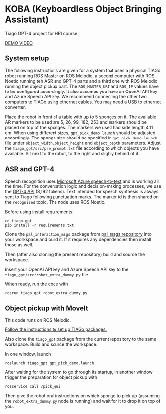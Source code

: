 # KOBA (Keyboardless Object Bringing Assistant)

Tiago GPT-4 project for HRI course

[DEMO VIDEO](https://www.youtube.com/watch?v=W3SLLaTTGQ0)

## System setup

The following instructions are given for a system that uses a physical TIAGo robot running ROS Master on ROS Melodic, a second computer with ROS Noetic running teh ASR and GPT-4 parts and a third one with ROS Melodic running the object pickup part. The `ROS_MASTER_URI` and `ROS_IP` values have to be configured accordingly. It also assumes you have an OpenAI API key and Azure Speech API key. We recommend connecting the other two computers to TIAGo using ethernet cables. You may need a USB to ethernet converter.

Place the robot in front of a table with up to 5 sponges on it. The available AR markers to be used are 5, 26, 99, 182, 253 and markers should be placed on top of the sponges. The markers we used had side length 4.11 cm. When using different sizes, `gpt_pick_demo.launch` should be adjusted accordingly. The sponge size should be specified in `gpt_pick_demo.launch` file under `object_width`, `object_height` and `object_depth` parameters. Adjust the `tiago_gpt/src/pre_prompt.txt` file according to which objects you have available. Sit next to the robot, to the right and slighly behind of it.

## ASR and GPT-4

Speech recognition uses [Microsoft Azure speech-to-text](https://learn.microsoft.com/en-us/azure/cognitive-services/speech-service/how-to-recognize-speech?pivots=programming-language-python) and is working all the time. For the conversation logic and decision-making processes, we use the [GPT-4 API](https://platform.openai.com/docs/api-reference/completions) (8,192 tokens). Text intended for speech synthesis is always sent to Tiago following punctuation marks. The marker id is then shared on the `recognized` topic. The node uses ROS Noetic.

Before using install requirements:
```
cd tiago_gpt
pip install -r requirements.txt
```

Clone the `pal_interaction_msgs` package from [pal_msgs repository](https://github.com/pal-robotics/pal_msgs) into your workspace and build it. If it requires any dependencies then install those as well.

Then (after also cloning the present repository) build and source the workspace.

Insert your OpenAI API key and Azure Speech API key to the `tiago_gpt/src/robot_extra_dummy.py` file.

When ready, run the code with
```
rosrun tiago_gpt robot_extra_dummy.py
```

## Object pickup with MoveIt

This code runs on ROS Melodic.

[Follow the instructions to set up TIAGo packages.](http://wiki.ros.org/Robots/TIAGo/Tutorials/Installation/InstallUbuntuAndROS)

Also clone the `tiago_gpt` package from the current repository to the same workspace. Build and source the workspace.

In one window, launch
```
roslaunch tiago_gpt gpt_pick_demo.launch
```

After waiting for the system to go through its startup, in another window trigger the preparation for object pickup with
```
rosservice call /pick_gui
```

Then give the robot oral instructions on which sponge to pick up (assuming the `robot_extra_dummy.py` node is running) and wait for it to drop it on top of you.
